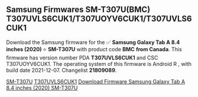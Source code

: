 <h2>Samsung Firmwares SM-T307U(BMC) T307UVLS6CUK1/T307UOYV6CUK1/T307UVLS6CUK1</h2>
Download the Samsung firmware for the ✅ <strong>Samsung Galaxy Tab A 8.4 inches (2020) </strong> ⭐ <strong>SM-T307U</strong> with product code <strong>BMC</strong> <strong> from Canada</strong>. This firmware has version number PDA <strong>T307UVLS6CUK1</strong> and CSC T307UOYV6CUK1. The operating system of this firmware is Android R , with build date 2021-12-07. Changelist <strong>21809089</strong>.


[SM-T307U](https://samfirm.shop/samsung/model/SM-T307U)
[T307UVLS6CUK1](https://samfirm.shop/samsung/pda/T307UVLS6CUK1)
[Download Firmware Samsung Galaxy Tab A 8.4 inches (2020) SM-T307U](https://samfirm.shop/samsung/firmware/480906)
